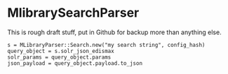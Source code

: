 # MlibrarySearchParser

This is rough draft stuff, put in Github for backup more than
anything else. 


```
s = MLibraryParser::Search.new("my search string", config_hash)
query_object = s.solr_json_edismax
solr_params = query_object.params
json_payload = query_object.payload.to_json

```